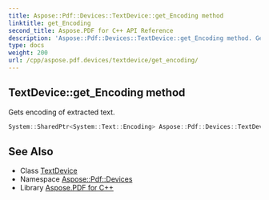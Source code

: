 ```yaml
---
title: Aspose::Pdf::Devices::TextDevice::get_Encoding method
linktitle: get_Encoding
second_title: Aspose.PDF for C++ API Reference
description: 'Aspose::Pdf::Devices::TextDevice::get_Encoding method. Gets encoding of extracted text in C++.'
type: docs
weight: 200
url: /cpp/aspose.pdf.devices/textdevice/get_encoding/
---
```

## TextDevice::get_Encoding method


Gets encoding of extracted text.

```cpp
System::SharedPtr<System::Text::Encoding> Aspose::Pdf::Devices::TextDevice::get_Encoding() const
```

## See Also

* Class [TextDevice](../)
* Namespace [Aspose::Pdf::Devices](../../)
* Library [Aspose.PDF for C++](../../../)
